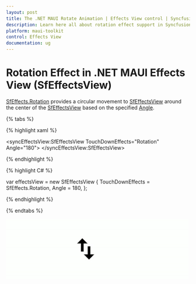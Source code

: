```yaml
---
layout: post
title: The .NET MAUI Rotate Animation | Effects View control | Syncfusion
description: Learn here all about rotation effect support in Syncfusion .NET MAUI Effects View (SfEffectsView) control and more.
platform: maui-toolkit
control: Effects View
documentation: ug
---
```


# Rotation Effect in .NET MAUI Effects View (SfEffectsView)

[SfEffects.Rotation](https://help.syncfusion.com/cr/maui/Syncfusion.Maui.Core.SfEffects.html#Syncfusion_Maui_Core_SfEffects_Rotation) provides a circular movement to [SfEffectsView](https://help.syncfusion.com/cr/maui/Syncfusion.Maui.Core.SfEffectsView.html) around the center of the [SfEffectsView](https://help.syncfusion.com/cr/maui/Syncfusion.Maui.Core.SfEffectsView.html) based on the specified [Angle](https://help.syncfusion.com/cr/maui/Syncfusion.Maui.Core.SfEffectsView.html#Syncfusion_Maui_Core_SfEffectsView_Angle).

{% tabs %} 

{% highlight xaml %} 

<syncEffectsView:SfEffectsView
    TouchDownEffects="Rotation"
    Angle="180">
</syncEffectsView:SfEffectsView>

{% endhighlight %}

{% highlight C# %} 

var effectsView = new SfEffectsView
{
    TouchDownEffects = SfEffects.Rotation,
    Angle = 180,
};

{% endhighlight %}

{% endtabs %}

![.net maui rotation animation](Effects_images/net_maui_rotation_animation.gif)